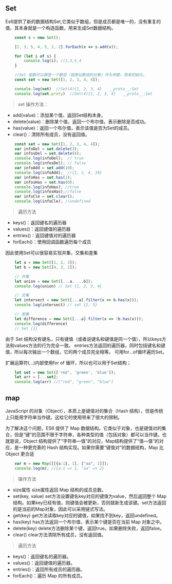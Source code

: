## Set 
Es6提供了新的数据结构Set,它类似于数组，但是成员都是唯一的，没有重复的值，其本身就是一个构造函数，用来生成Set数据结构。
```js
    const s = new Set();

    [2, 3, 5, 4, 5, 2, 2].forEach(x => s.add(x));

    for (let i of s) {
        console.log(i); //2,3,5,4
    }

    //Set 函数可以接受一个数组（或类似数组的对象）作为参数，用来初始化。
    const set = new Set([1, 2, 3, 4, 4]);

    console.log(set)  //Set(4){1, 2, 3, 4}   __proto__:Set
    console.log(set.proty)  //Set(4){1, 2, 3, 4}   __proto__:Set
```
> set 操作方法：
* add(value)：添加某个值，返回Set结构本身。
* delete(value)：删除某个值，返回一个布尔值，表示删除是否成功。
* has(value)：返回一个布尔值，表示该值是否为Set的成员。
* clear()：清除所有成员，没有返回值。

```js
    const set = new Set([1, 2, 3, 4, 4]);
    var infoDel = set.delete(3);
    var infosDel = set.delete(8);
    console.log(infoDel);  // true
    console.log(infosDel); // false
    var infoAdd = set.add(10);
    console.log(infoAdd);  //{1, 2, 4, 10}
    var infoHas = set.has(1);
    var infosHas = set.has(0);
    console.log(infoHas); //true
    console.log(infosHas);//false
    var infoCle = set.clear();
    console.log(infoCle); //undefined
```


> 遍历方法
* keys()：返回键名的遍历器
* values()：返回键值的遍历器
* entries()：返回键值对的遍历器
* forEach()：使用回调函数遍历每个成员

因此使用Set可以很容易实现并集，交集和差集
```js
    let a = new Set([1, 2, 3]);
    let b = new Set([4, 3, 2]);

    // 并集
    let union = new Set([...a, ...b]);
    console.log(union) // Set {1, 2, 3, 4}

    // 交集
    let intersect = new Set([...a].filter(x => b.has(x)));
    console.log(intersect) // set {2, 3}

    // 差集
    let difference = new Set([...a].filter(x => !b.has(x)));
    console.log(difference)
    // Set {1}
```


由于 Set 结构没有键名，只有键值（或者说键名和键值是同一个值），所以keys方法和values方法的行为完全一致。
entries方法返回的遍历器，同时包括键名和键值，所以每次输出一个数组，它的两个成员完全相等。
可用for...of循环遍历Set。

扩展运算符(...)内部使用for  of 循环，所以也可以用于Set结构；
```js
    let set = new Set(['red', 'green', 'blue']);
    let arr = [...set];
    console.log(arr) //["red", "green", "blue"]
```



## map
JavaScript 的对象（Object），本质上是键值对的集合（Hash 结构），但是传统上只能用字符串当作键。这给它的使用带来了很大的限制。

为了解决这个问题，ES6 提供了 Map 数据结构。它类似于对象，也是键值对的集合，但是“键”的范围不限于字符串，各种类型的值（包括对象）都可以当作键。也就是说，Object 结构提供了“字符串—值”的对应，Map结构提供了“值—值”的对应，是一种更完善的 Hash 结构实现。如果你需要“键值对”的数据结构，Map 比 Object 更合适

```js
    var m = new Map([[{a:1}, 1], ["aa", 2]]);
    console.log(m); //{a:1 => 1, "aa" => 2}
```
>  操作方法
* size属性	size属性返回 Map 结构的成员总数。
* set(key, value)	 set方法设置键名key对应的键值为value，然后返回整个 Map 结构。如果key已经有值，则键值会被更新，否则就新生成该键。set方法返回的是当前的Map对象，因此可以采用链式写法。
* get(key)	get方法读取key对应的键值，如果找不到key，返回undefined。
* has(key)	has方法返回一个布尔值，表示某个键是否在当前 Map 对象之中。
* delete(key)	delete方法删除某个键，返回true。如果删除失败，返回false。
* clear()	clear方法清除所有成员，没有返回值。

> 遍历方法
* keys()：返回键名的遍历器。
* values()：返回键值的遍历器。
* entries()：返回所有成员的遍历器。
* forEach()：遍历 Map 的所有成员。
